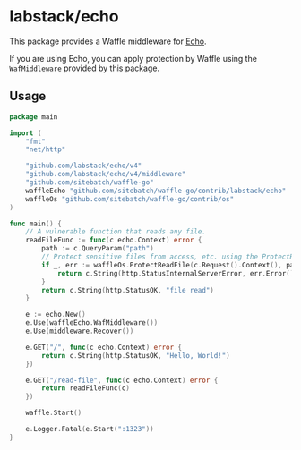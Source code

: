 # labstack/echo

This package provides a Waffle middleware for [Echo](https://echo.labstack.com/).

If you are using Echo, you can apply protection by Waffle using the `WafMiddleware` provided by this package.

## Usage

```go
package main

import (
	"fmt"
	"net/http"

	"github.com/labstack/echo/v4"
	"github.com/labstack/echo/v4/middleware"
	"github.com/sitebatch/waffle-go"
	waffleEcho "github.com/sitebatch/waffle-go/contrib/labstack/echo"
	waffleOs "github.com/sitebatch/waffle-go/contrib/os"
)

func main() {
	// A vulnerable function that reads any file.
	readFileFunc := func(c echo.Context) error {
		path := c.QueryParam("path")
		// Protect sensitive files from access, etc. using the ProtectReadFile function of Waffle.
		if _, err := waffleOs.ProtectReadFile(c.Request().Context(), path); err != nil {
			return c.String(http.StatusInternalServerError, err.Error())
		}
		return c.String(http.StatusOK, "file read")
	}

	e := echo.New()
	e.Use(waffleEcho.WafMiddleware())
	e.Use(middleware.Recover())

	e.GET("/", func(c echo.Context) error {
		return c.String(http.StatusOK, "Hello, World!")
	})

	e.GET("/read-file", func(c echo.Context) error {
		return readFileFunc(c)
	})

	waffle.Start()

	e.Logger.Fatal(e.Start(":1323"))
}
```
